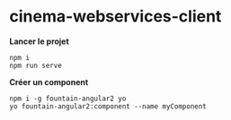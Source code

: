 # cinema-webservices-client


**Lancer le projet**
```
npm i
npm run serve
```

**Créer un component**
```
npm i -g fountain-angular2 yo
yo fountain-angular2:component --name myComponent
```
